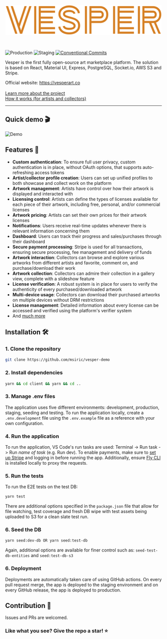 <p align="center">
    <a href="https://vesperart.co" target="_blank">
        <img src="common/assets/logo.png" />
    </a>
</p>

</br>

![Production](https://github.com/msiric/vesper-demo/actions/workflows/production.yml/badge.svg)
![Staging](https://github.com/msiric/vesper-demo/actions/workflows/staging.yml/badge.svg)
[![Conventional Commits](https://img.shields.io/badge/Conventional%20Commits-1.0.0-blue.svg)](
  https://conventionalcommits.org
)

Vesper is the first fully open-source art marketplace platform. The solution is based on React, Material UI, Express, PostgreSQL, Socket.io, AWS S3 and Stripe.

Official website: https://vesperart.co </br></br>
[Learn more about the project](https://vesperart.co/about) </br>
[How it works (for artists and collectors)](https://vesperart.co/how_it_works)

---
## Quick demo :clapper:
![Demo](https://github.com/msiric/vesper-art/assets/26199969/8a981c5a-c0a1-4510-a847-71ec95dcf8c0)


## Features :gift:

- **Custom authentication**: To ensure full user privacy, custom authentication is in place, without OAuth options, that supports auto-refreshing access tokens
- **Artist/collector profile creation**: Users can set up unified profiles to both showcase and collect work on the platform
- **Artwork management**: Artists have control over how their artwork is displayed and interacted with
- **Licensing control**: Artists can define the types of licenses available for each piece of their artwork, including free, personal, and/or commercial licenses
- **Artwork pricing**: Artists can set their own prices for their artwork licenses
- **Notifications**: Users receive real-time updates  whenever there is relevant information concerning them
- **Dashboard**: Users can track their progress and sales/purchases through their dashboard
- **Secure payment processing**: Stripe is used for all transactions, ensuring secure processing, fee management and delivery of funds
- **Artwork interaction**: Collectors can browse and explore various artworks from different artists and favorite, comment on, and purchase/download their work
- **Artwork collection**: Collectors can admire their collection in a gallery view, complete with a slideshow feature
- **License verification**: A robust system is in place for users to verify the authenticity of every purchased/downloaded artwork
- **Multi-device usage**: Collectors can download their purchased artworks on multiple devices without DRM restrictions
- **License management**: Detailed information about every license can be accessed and verified using the platform's verifier system
- And [much more](https://vesperart.co/how_it_works)

  
## Installation :hammer_and_wrench:

### 1. Clone the repository

```bash
git clone https://github.com/msiric/vesper-demo
```

### 2. Install dependencies

```bash
yarn && cd client && yarn && cd ..
```

### 3. Manage .env files

The application uses five different environments: development, production, staging, seeding and testing.
To run the application locally, create a `.env.development` file using the `.env.example` file as a reference with your own configuration.

### 4. Run the application

To run the application, VS Code's run tasks are used: Terminal -> Run task -> Run *name of task* (e.g. Run dev).
To enable payments, make sure to [set up Stripe](https://stripe.com/docs/stripe-cli) and logging in before running the app.
Additionally, ensure [Fly CLI](https://fly.io/docs/flyctl/) is installed locally to proxy the requests.

### 5. Run the tests

To run the E2E tests on the test DB:
```bash
yarn test
```
There are additional options specified in the `package.json` file that allow for file watching, test coverage and fresh DB wipe with test assets being uploaded to S3 for a clean slate test run.

### 6. Seed the DB

```bash
yarn seed:dev-db OR yarn seed:test-db
```
Again, additional options are available for finer control such as: `seed-test-db-entities` and `seed:test-db-s3`

### 6. Deployment

Deployments are automatically taken care of using GitHub actions. 
On every pull request merge, the app is deployed to the staging environment and on every GitHub release, the app is deployed to production.

## Contribution :busts_in_silhouette:

Issues and PRs are welcomed.

### Like what you see? Give the repo a star! :star:
